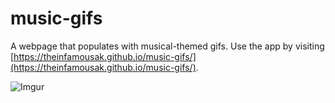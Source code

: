 # music-gifs
A webpage that populates with musical-themed gifs. Use the app by visiting [https://theinfamousak.github.io/music-gifs/](https://theinfamousak.github.io/music-gifs/).

![Imgur](https://i.imgur.com/d6VdgME.gif)